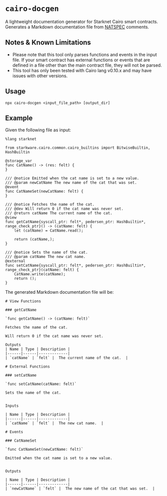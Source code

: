 
# `cairo-docgen`

A lightweight documentation generator for Starknet Cairo smart contracts. Generates a Markdown documentation file from [NATSPEC](https://docs.soliditylang.org/en/v0.8.17/natspec-format.html) comments.

## Notes & Known Limitations
* Please note that this tool only parses functions and events in the input file. If your smart contract has external functions or events that are defined in a file other than the main contract file, they will not be parsed.
* This tool has only been tested with Cairo lang v0.10.x and may have issues with other versions.

## Usage

```
npx cairo-docgen <input_file_path> [output_dir]
```


## Example

Given the following file as input:
```
%lang starknet

from starkware.cairo.common.cairo_builtins import BitwiseBuiltin, HashBuiltin

@storage_var
func CatName() -> (res: felt) {
}

/// @notice Emitted when the cat name is set to a new value.
/// @param newCatName The new name of the cat that was set.
@event
func CatNameSet(newCatName: felt) {
}

/// @notice Fetches the name of the cat.
/// @dev Will return 0 if the cat name was never set.
/// @return catName The current name of the cat.
@view
func getCatName{syscall_ptr: felt*, pedersen_ptr: HashBuiltin*, range_check_ptr}() -> (catName: felt) {
    let (catName) = CatName.read();

    return (catName,);
}

/// @notice Sets the name of the cat.
/// @param catName The new cat name.
@external
func setCatName{syscall_ptr: felt*, pedersen_ptr: HashBuiltin*, range_check_ptr}(catName: felt) {
    CatName.write(catName);
    return ();
}
```

The generated Markdown documentation file will be:
```
# View Functions

### getCatName

`func getCatName() -> (catName: felt)`

Fetches the name of the cat.

Will return 0 if the cat name was never set.

Outputs
| Name | Type | Description |
|------|------|-------------|
| `catName` | `felt` |  The current name of the cat.  |

# External Functions

### setCatName

`func setCatName(catName: felt)`

Sets the name of the cat.


Inputs

| Name | Type | Description |
|------|------|-------------|
| `catName` | `felt` |  The new cat name.  |

# Events

### CatNameSet

`func CatNameSet(newCatName: felt)`

Emitted when the cat name is set to a new value.


Outputs

| Name | Type | Description |
|------|------|-------------|
| `newCatName` | `felt` |  The new name of the cat that was set.  |
```